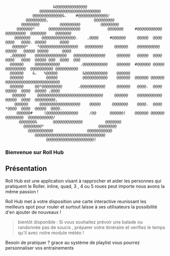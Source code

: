 ```
                     &@@@@@@@@@@@@@@                                                                          
               @@@@@@@@@@@@@@@@@@@@@@@@@@@                                                                    
            @@@@@@@@@@@@@&.    #@@@@@@@@@@@@@/                                                                
         @@@@@@@@@,                    @@@@@@@@@                                                              
       @@@@@@@@         @@@@@@@@@         @@@@@@@@                                                            
     @@@@@@@*      @@@@@@@@@@@@@@            @@@@@@@     #@@@@@@@@@@@   @@@@@@@@@  @@@@@@@    @@@@@@@         
    @@@@@@@     @@@@@@@@@@@@@@@.    ,@@@@     #@@@@@@     @@@@@  @@@@  @@@@   @@@@. @@@@@      @@@@           
   @@@@@@*    *@@@@@@@@@@@@@@@@@   @@@@@@@@     @@@@@@    @@@@@@@@@@  @@@@@   @@@@@ @@@@@      @@@@           
  ,@@@@@@    @@@@@@@@@@@@@@   @@@@@@@@@@@@@@     @@@@@@   @@@@@  @@@@  @@@@   @@@@  @@@@@ @@@  @@@@  @@@      
  @@@@@@     @@@@@@@@@@@         .@@@@@@@@@@@    @@@@@@  #@@@@@@ @@@@@  @@@@@@@@@  @@@@@@@@@@ @@@@@@@@@@      
  @@@@@@    &.   %@@@@@           &@@@@@@@@@@    @@@@@@                                                       
  @@@@@@          @@@@@           @@@@@@@@@@@    @@@@@@  @@@@@@ @@@@@@ @@@@@@@@@@@@@@@@@@@@@@@@               
  @@@@@@     @@*@@@@@@@@@       .@@@@@@@@@@@     @@@@@@   @@@@.  @@@@  @@@@@  @@@@  @@@@@ ,@@@@               
   @@@@@@     @@@@@@@@@@@@@@@@@@@@@@@@@@@@@     @@@@@@    @@@@@@@@@@@  @@@@@  @@@@  @@@@@@@@@,                
    @@@@@@     @@@@@@@@@@@@@@@@@@    @@@@@     @@@@@@@    @@@@.  @@@@  *@@@@  @@@@  @@@@@  @@@@.              
     @@@@@@#     (@@@@@@@@@@@@@@     /@@      @@@@@@(    @@@@@@ @@@@@@   @@@@@@@@  @@@@@@@@@@@/               
      @@@@@@@&       @@@@@@@@@@@@@          @@@@@@@                                                           
        @@@@@@@@*                        @@@@@@@@                                                             
          @@@@@@@@@@@               @@@@@@@@@@@                                                               
             @@@@@@@@@@@@@@@@@@@@@@@@@@@@@@@                                                                  
                  @@@@@@@@@@@@@@@@@@@@@( 
```                                                                     
                                                 

### Bienvenue sur Roll Hub

## Présentation

Roll Hub est une application visant à rapprocher et aider les personnes qui pratiquent le Roller.
inline, quad, 3 , 4 ou 5 roues peut importe nous avons la même passion !

Roll Hub met à votre disposition une carte interactive reunissant les meilleurs spot pour rouler et surtout 
laisse à ses utilisateurs la possibilité d'en ajouter de nouveaux !

> bientôt disponible : Si vous souhaitez prévoir une balade ou randonnée pas de soucis , préparer votre itinéraire et verifiez le temps qu'il avec notre module météo !

Besoin de pratiquer ? grace au système de playlist vous pourrez personnaliser vos entrainements 